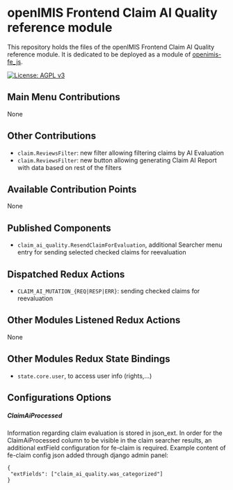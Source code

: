 # openIMIS Frontend Claim AI Quality reference module
This repository holds the files of the openIMIS Frontend Claim AI Quality reference module.
It is dedicated to be deployed as a module of [openimis-fe_js](https://github.com/openimis/openimis-fe_js).

[![License: AGPL v3](https://img.shields.io/badge/License-AGPL%20v3-blue.svg)](https://www.gnu.org/licenses/agpl-3.0)

## Main Menu Contributions
None



## Other Contributions
* `claim.ReviewsFilter`: new filter allowing filtering claims by AI Evaluation 
* `claim.ReviewsFilter`: new button allowing generating Claim AI Report with data based on rest of the filters 

## Available Contribution Points
None

## Published Components
* `claim_ai_quality.ResendClaimForEvaluation`, additional Searcher menu entry for sending selected checked claims for reevaluation

## Dispatched Redux Actions
* `CLAIM_AI_MUTATION_{REQ|RESP|ERR}`: sending checked claims for reevaluation


## Other Modules Listened Redux Actions
None

## Other Modules Redux State Bindings
* `state.core.user`, to access user info (rights,...)


## Configurations Options
##### ClaimAiProcessed
Information regarding claim evaluation is stored in json_ext. In order for the ClaimAiProcessed column to be visible in the claim searcher results, an additional extField configuration for fe-claim is required. 
Example content of fe-claim config json added through django admin panel:
```
{ 
 "extFields": ["claim_ai_quality.was_categorized"]
}
```
